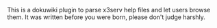 This is a dokuwiki plugin to parse x3serv help files and let users browse them. It was written before you were born, please don't judge harshly.
